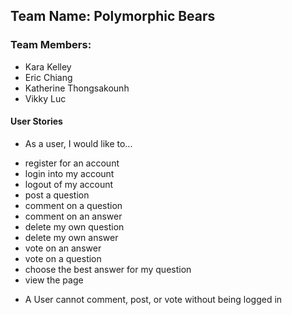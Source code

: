 ## Team Name: Polymorphic Bears

### Team Members:
* Kara Kelley
* Eric Chiang
* Katherine Thongsakounh
* Vikky Luc

#### User Stories

* As a user, I would like to...
- register for an account
- login into my account
- logout of my account
- post a question
- comment on a question
- comment on an answer
- delete my own question
- delete my own answer
- vote on an answer
- vote on a question
- choose the best answer for my question
- view the page

* A User cannot comment, post, or vote without being logged in